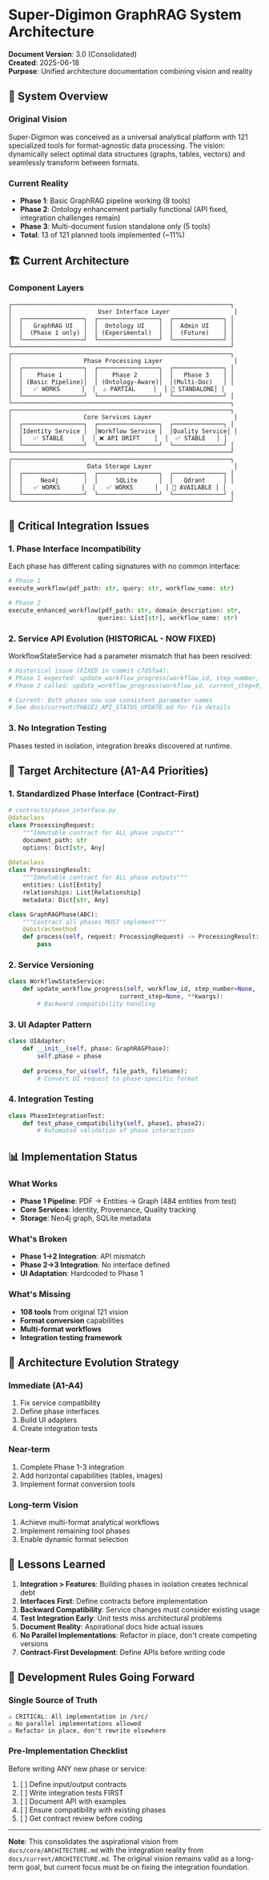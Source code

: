# Super-Digimon GraphRAG System Architecture

**Document Version**: 3.0 (Consolidated)  
**Created**: 2025-06-18  
**Purpose**: Unified architecture documentation combining vision and reality

## 🎯 System Overview

### Original Vision
Super-Digimon was conceived as a universal analytical platform with 121 specialized tools for format-agnostic data processing. The vision: dynamically select optimal data structures (graphs, tables, vectors) and seamlessly transform between formats.

### Current Reality
- **Phase 1**: Basic GraphRAG pipeline working (8 tools)
- **Phase 2**: Ontology enhancement partially functional (API fixed, integration challenges remain)
- **Phase 3**: Multi-document fusion standalone only (5 tools)
- **Total**: 13 of 121 planned tools implemented (~11%)

## 🏗️ Current Architecture

### Component Layers

```
┌─────────────────────────────────────────────────────────────┐
│                        User Interface Layer                  │
│  ┌─────────────────┐  ┌─────────────────┐  ┌──────────────┐ │
│  │   GraphRAG UI   │  │  Ontology UI    │  │  Admin UI    │ │
│  │  (Phase 1 only) │  │ (Experimental)  │  │  (Future)    │ │
│  └─────────────────┘  └─────────────────┘  └──────────────┘ │
└─────────────────────────────────────────────────────────────┘
┌─────────────────────────────────────────────────────────────┐
│                    Phase Processing Layer                    │
│  ┌─────────────────┐  ┌─────────────────┐  ┌──────────────┐ │
│  │    Phase 1      │  │    Phase 2      │  │   Phase 3    │ │
│  │ (Basic Pipeline)│  │ (Ontology-Aware)│  │(Multi-Doc)   │ │
│  │   ✅ WORKS      │  │  ⚠️ PARTIAL     │  │ 🔧 STANDALONE│ │
│  └─────────────────┘  └─────────────────┘  └──────────────┘ │
└─────────────────────────────────────────────────────────────┐
┌─────────────────────────────────────────────────────────────┐
│                    Core Services Layer                       │
│  ┌─────────────────┐  ┌─────────────────┐  ┌──────────────┐ │
│  │Identity Service │  │Workflow Service │  │Quality Service│ │
│  │   ✅ STABLE     │  │ ❌ API DRIFT    │  │  ✅ STABLE   │ │
│  └─────────────────┘  └─────────────────┘  └──────────────┘ │
└─────────────────────────────────────────────────────────────┘
┌─────────────────────────────────────────────────────────────┐
│                     Data Storage Layer                       │
│  ┌─────────────────┐  ┌─────────────────┐  ┌──────────────┐ │
│  │     Neo4j       │  │     SQLite      │  │   Qdrant     │ │
│  │   ✅ WORKS      │  │   ✅ WORKS      │  │ 🔧 AVAILABLE │ │
│  └─────────────────┘  └─────────────────┘  └──────────────┘ │
└─────────────────────────────────────────────────────────────┘
```

## 🚨 Critical Integration Issues

### 1. Phase Interface Incompatibility
Each phase has different calling signatures with no common interface:
```python
# Phase 1
execute_workflow(pdf_path: str, query: str, workflow_name: str)

# Phase 2  
execute_enhanced_workflow(pdf_path: str, domain_description: str, 
                         queries: List[str], workflow_name: str)
```

### 2. Service API Evolution (HISTORICAL - NOW FIXED)
WorkflowStateService had a parameter mismatch that has been resolved:
```python
# Historical issue (FIXED in commit c7d5fa4):
# Phase 1 expected: update_workflow_progress(workflow_id, step_number, status)
# Phase 2 called: update_workflow_progress(workflow_id, current_step=9, metadata={})

# Current: Both phases now use consistent parameter names
# See docs/current/PHASE2_API_STATUS_UPDATE.md for fix details
```

### 3. No Integration Testing
Phases tested in isolation, integration breaks discovered at runtime.

## 🎯 Target Architecture (A1-A4 Priorities)

### 1. Standardized Phase Interface (Contract-First)
```python
# contracts/phase_interface.py
@dataclass
class ProcessingRequest:
    """Immutable contract for ALL phase inputs"""
    document_path: str
    options: Dict[str, Any]
    
@dataclass  
class ProcessingResult:
    """Immutable contract for ALL phase outputs"""
    entities: List[Entity]
    relationships: List[Relationship]
    metadata: Dict[str, Any]

class GraphRAGPhase(ABC):
    """Contract all phases MUST implement"""
    @abstractmethod
    def process(self, request: ProcessingRequest) -> ProcessingResult:
        pass
```

### 2. Service Versioning
```python
class WorkflowStateService:
    def update_workflow_progress(self, workflow_id, step_number=None, 
                               current_step=None, **kwargs):
        # Backward compatibility handling
```

### 3. UI Adapter Pattern
```python
class UIAdapter:
    def __init__(self, phase: GraphRAGPhase):
        self.phase = phase
    
    def process_for_ui(self, file_path, filename):
        # Convert UI request to phase-specific format
```

### 4. Integration Testing
```python
class PhaseIntegrationTest:
    def test_phase_compatibility(self, phase1, phase2):
        # Automated validation of phase interactions
```

## 📊 Implementation Status

### What Works
- **Phase 1 Pipeline**: PDF → Entities → Graph (484 entities from test)
- **Core Services**: Identity, Provenance, Quality tracking
- **Storage**: Neo4j graph, SQLite metadata

### What's Broken
- **Phase 1→2 Integration**: API mismatch
- **Phase 2→3 Integration**: No interface defined
- **UI Adaptation**: Hardcoded to Phase 1

### What's Missing
- **108 tools** from original 121 vision
- **Format conversion** capabilities
- **Multi-format workflows**
- **Integration testing framework**

## 🔄 Architecture Evolution Strategy

### Immediate (A1-A4)
1. Fix service compatibility
2. Define phase interfaces
3. Build UI adapters
4. Create integration tests

### Near-term
1. Complete Phase 1-3 integration
2. Add horizontal capabilities (tables, images)
3. Implement format conversion tools

### Long-term Vision
1. Achieve multi-format analytical workflows
2. Implement remaining tool phases
3. Enable dynamic format selection

## 📝 Lessons Learned

1. **Integration > Features**: Building phases in isolation creates technical debt
2. **Interfaces First**: Define contracts before implementation
3. **Backward Compatibility**: Service changes must consider existing usage
4. **Test Integration Early**: Unit tests miss architectural problems
5. **Document Reality**: Aspirational docs hide actual issues
6. **No Parallel Implementations**: Refactor in place, don't create competing versions
7. **Contract-First Development**: Define APIs before writing code

## 🚨 Development Rules Going Forward

### Single Source of Truth
```
⚠️ CRITICAL: All implementation in /src/ 
⚠️ No parallel implementations allowed
⚠️ Refactor in place, don't rewrite elsewhere
```

### Pre-Implementation Checklist
Before writing ANY new phase or service:
1. [ ] Define input/output contracts
2. [ ] Write integration tests FIRST
3. [ ] Document API with examples
4. [ ] Ensure compatibility with existing phases
5. [ ] Get contract review before coding

---

**Note**: This consolidates the aspirational vision from `docs/core/ARCHITECTURE.md` with the integration reality from `docs/current/ARCHITECTURE.md`. The original vision remains valid as a long-term goal, but current focus must be on fixing the integration foundation.